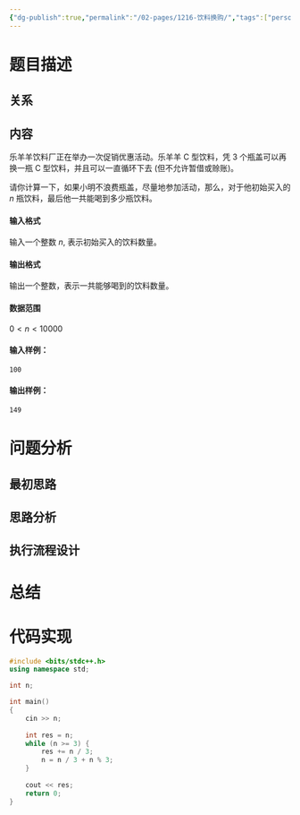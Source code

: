 ```yaml
---
{"dg-publish":true,"permalink":"/02-pages/1216-饮料换购/","tags":["personal/blog","algorithm/brute-force"]}
---
```



# 题目描述
## 关系

## 内容
乐羊羊饮料厂正在举办一次促销优惠活动。乐羊羊 C 型饮料，凭 3 个瓶盖可以再换一瓶 C 型饮料，并且可以一直循环下去 (但不允许暂借或赊账)。

请你计算一下，如果小明不浪费瓶盖，尽量地参加活动，那么，对于他初始买入的 $n$ 瓶饮料，最后他一共能喝到多少瓶饮料。

#### 输入格式

输入一个整数 $n$, 表示初始买入的饮料数量。

#### 输出格式

输出一个整数，表示一共能够喝到的饮料数量。

#### 数据范围

$0 < n < 10000$

#### 输入样例：

```
100
```

#### 输出样例：

```
149
```
# 问题分析
## 最初思路

## 思路分析

## 执行流程设计

# 总结

# 代码实现
```c++
#include <bits/stdc++.h>
using namespace std;

int n;

int main()
{
    cin >> n;
    
    int res = n;
    while (n >= 3) {
        res += n / 3;
        n = n / 3 + n % 3;
    }
    
    cout << res;
    return 0;
}
```